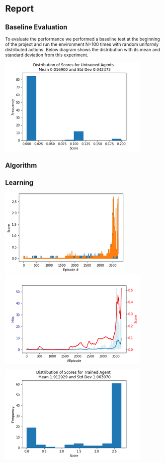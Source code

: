 # Report 

## Baseline Evaluation
To evaluate the performance we performed a baseline test at the beginning of the project and run the environment N=100 times with random uniformly distributed actions. Below diagram shows the distribution with its mean and standard deviation from this experiment.

![Baseline Tennis](tennis_baseline.png)

## Algorithm

## Learning

![Learning](learning_multi_ddpg.png)
![Learning](tennis_learning_hits.png)

![Trained_Agents](tennis_solved.png)
